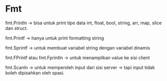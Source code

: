 # Fmt

fmt.Println -> bisa untuk print tipe data int, float, bool, string, arr, map, slice dan struct.

fmt.Printf -> hanya untuk print formatting string

fmt.Sprintf -> untuk membuat variabel string dengan variabel dinamis

fmt.FPrintf atau fmt.Fprintln -> untuk menampilkan value ke sisi client

fmt.Scanln -> untuk memperoleh input dari sisi server -> tapi input tidak boleh dipisahkan oleh spasi.
